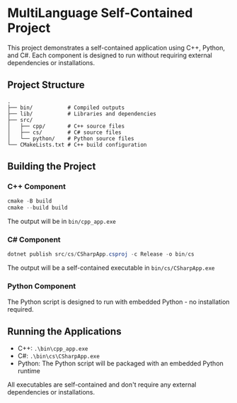 # MultiLanguage Self-Contained Project

This project demonstrates a self-contained application using C++, Python, and C#. Each component is designed to run without requiring external dependencies or installations.

## Project Structure

```
.
├── bin/           # Compiled outputs
├── lib/           # Libraries and dependencies
├── src/
│   ├── cpp/       # C++ source files
│   ├── cs/        # C# source files
│   └── python/    # Python source files
└── CMakeLists.txt # C++ build configuration
```

## Building the Project

### C++ Component
```powershell
cmake -B build
cmake --build build
```
The output will be in `bin/cpp_app.exe`

### C# Component
```powershell
dotnet publish src/cs/CSharpApp.csproj -c Release -o bin/cs
```
The output will be a self-contained executable in `bin/cs/CSharpApp.exe`

### Python Component
The Python script is designed to run with embedded Python - no installation required.

## Running the Applications

- C++: `.\bin\cpp_app.exe`
- C#: `.\bin\cs\CSharpApp.exe`
- Python: The Python script will be packaged with an embedded Python runtime

All executables are self-contained and don't require any external dependencies or installations.